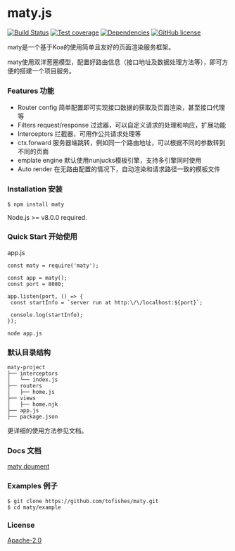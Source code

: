 # maty.js

  [![Build Status][build-image]][build-url]
  [![Test coverage][coveralls-image]][coveralls-url]
  [![Dependencies][deps-image]][deps-url]
  [![GitHub license][license-image]][license-url]

maty是一个基于Koa的使用简单且友好的页面渲染服务框架。

maty使用双洋葱圈模型，配置好路由信息（接口地址及数据处理方法等），即可方便的搭建一个项目服务。

### Features 功能

* Router config 简单配置即可实现接口数据的获取及页面渲染，甚至接口代理等
* Filters request/response 过滤器，可以自定义请求的处理和响应，扩展功能
* Interceptors 拦截器，可用作公共请求处理等
* ctx.forward 服务器端跳转，例如同一个路由地址，可以根据不同的参数转到不同的页面
* emplate engine 默认使用nunjucks模板引擎，支持多引擎同时使用
* Auto render 在无路由配置的情况下，自动渲染和请求路径一致的模板文件

### Installation 安装

`$ npm install maty`

Node.js >= v8.0.0 required.

### Quick Start 开始使用

app.js

```
const maty = require('maty');

const app = maty();
const port = 8080;

app.listen(port, () => {
 const startInfo = `server run at http:\/\/localhost:${port}`;

 console.log(startInfo);
});
```

```
node app.js
```
### 默认目录结构

```
maty-project
├── interceptors
│   └── index.js
├── routers
│   ├── home.js
├── views
│   ├── home.njk
├── app.js
├── package.json
```

更详细的使用方法参见文档。

### Docs 文档

[maty doument](https://tofishes.gitbook.io/maty-js/)

### Examples 例子

```
$ git clone https://github.com/tofishes/maty.git
$ cd maty/example
```

### License

[Apache-2.0](https://github.com/tofishes/maty/blob/master/LICENSE)

[build-image]: https://travis-ci.org/tofishes/maty.svg?branch=master
[build-url]: http://travis-ci.org/tofishes/maty
[coveralls-image]: https://codecov.io/gh/tofishes/maty/branch/master/graph/badge.svg
[coveralls-url]: https://codecov.io/github/tofishes/maty?branch=master
[deps-image]: https://david-dm.org/tofishes/maty.svg
[deps-url]: https://david-dm.org/tofishes/maty
[license-image]: https://img.shields.io/github/license/tofishes/maty.svg
[license-url]: https://github.com/tofishes/maty/blob/master/LICENSE